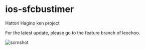 # ios-sfcbustimer
Hattori Hagino ken project

For the latest update, please go to the feature branch of leochoo.


![scrnshot](https://i.imgur.com/HWijTcb.png)
